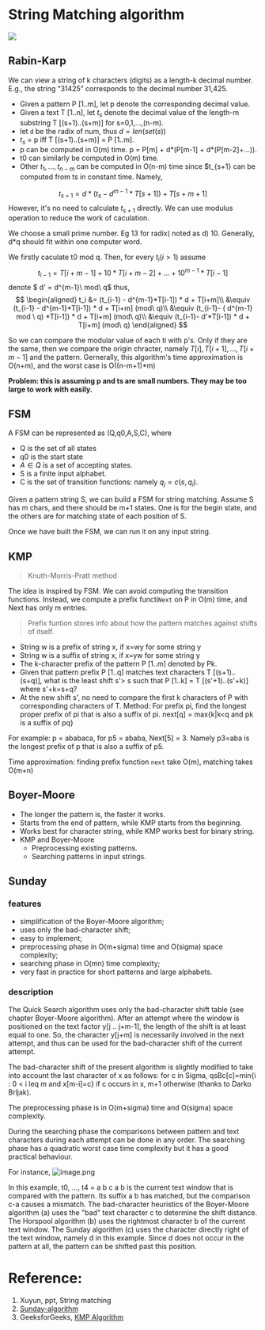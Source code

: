 # String Matching algorithm

![](https://upload-images.jianshu.io/upload_images/7130568-e10dc137e9083a0e.png?imageMogr2/auto-orient/strip%7CimageView2/2/w/1240)

## Rabin-Karp
We can view a string of k characters (digits) as a length-k decimal number.  E.g., the string “31425” corresponds to the decimal number 31,425.
- Given a pattern P [1..m], let p denote the corresponding decimal value.
- Given a text T [1..n], let $t_s$ denote the decimal value of the length-m substring  T [(s+1)..(s+m)] for s=0,1,…,(n-m).
- let `d` be the radix of num, thus $d = len(set(s))$
- $t_s$ = p iff T [(s+1)..(s+m)] = P [1..m].
- p can be computed in O(m) time. p = P[m] + d\*(P[m-1] + d\*(P[m-2]+…)).
- t0 can similarly be computed in O(m) time.
- Other $t_1,\ldots,t_{n-m}$ can be computed in O(n-m) time since $t_{s+1} can be computed from ts in constant time.
Namely, 

$$ 
t_{s+1} = d*(t_s-d^{m-1} * T[s+1])+T[s+m+1]
$$
However, it's no need to calculate $t_{s+1}$ directly. We can use modulus operation to reduce the work of caculation.

We choose a small prime number. Eg 13 for radix( noted as d) 10.
Generally, d\*q should fit within one computer word.

We firstly caculate t0 mod q.
Then, for every $t_i (i>1)$
assume
$$
 t_{i-1} = T[i+m-1] + 10*T[i+m-2]+\ldots+10^{m-1}*T[i-1]
$$
denote $ d' = d^{m-1}\ mod\ q$
thus,
$$
\begin{aligned}
t_i &= (t_{i-1} - d^{m-1}*T[i-1]) * d + T[i+m]\\
&\equiv (t_{i-1} - d^{m-1}*T[i-1]) * d + T[i+m] (mod\ q)\\
&\equiv (t_{i-1}- ( d^{m-1} mod \ q) *T[i-1]) * d + T[i+m] (mod\ q)\\
&\equiv (t_{i-1}- d'*T[i-1]) * d + T[i+m] (mod\ q)
\end{aligned}
$$

So we can compare the modular value of each ti with p's.
Only if they are the same, then we compare the origin chracter, namely $T[i],T[i+1],\ldots,T[i+m-1]$ and the pattern.
Gernerally, this algorithm's time approximation is O(n+m), and the worst case is O((n-m+1)\*m)

**Problem: this is assuming p and ts are small numbers. They may be too large to work with easily.**

## FSM
A FSM can be represented as (Q,q0,A,S,C), where
- Q is the set of all states
- q0 is the start state
- $A\in Q$ is a set of accepting states.
- S is a finite input alphabet.
- C is the set of transition functions: namely  $q_j = c(s,q_i)$.

Given a pattern string S, we can build a FSM for string matching.
Assume S has m chars, and there should be m+1 states. One is for the begin state, and the others are for matching state of each position of S.

Once we have built the FSM, we can run it on any input string.
## KMP
>Knuth-Morris-Pratt method

The idea is inspired by FSM. We can avoid computing the transition functions. Instead, we compute a prefix functi`Next` on P in O(m) time, and  Next has only m entries.
> Prefix funtion stores info about how the pattern matches against shifts of itself.

- String w is a prefix of string x, if x=wy for some string y
- String w is a suffix of string x, if x=yw for some string y
- The k-character prefix of the pattern P [1..m] denoted by Pk.
- Given that pattern prefix P [1..q] matches text characters T [(s+1)..(s+q)], what is the least shift s'> s such that P [1..k] = T [(s'+1)..(s'+k)] where s'+k=s+q?
- At the new shift s', no need to compare the first k characters of P with corresponding characters of T.
Method: For prefix pi, find the longest proper prefix of pi that is also a suffix of pi.
next[q] = max{k|k\<q and pk is a suffix of pq}

For example:  p = ababaca,  for p5 = ababa, Next[5] = 3. Namely p3=aba is the longest prefix of p that is also a suffix of p5.

Time approximation: finding prefix function `next` take O(m), matching takes O(m+n)

## Boyer-Moore
- The longer the pattern is, the faster it works.
- Starts from the end of pattern, while KMP starts from the beginning.
- Works best for character string, while KMP works best for binary string.
- KMP and Boyer-Moore
  - Preprocessing existing patterns.
  - Searching patterns in input strings.
## Sunday
### features
- simplification of the Boyer-Moore algorithm;
- uses only the bad-character shift;
- easy to implement;
- preprocessing phase in O(m+sigma) time and O(sigma) space complexity;
- searching phase in O(mn) time complexity;
- very fast in practice for short patterns and large alphabets.
### description
The Quick Search algorithm uses only the bad-character shift table (see chapter Boyer-Moore algorithm). After an attempt where the window is positioned on the text factor y[j .. j+m-1], the length of the shift is at least equal to one. So, the character y[j+m] is necessarily involved in the next attempt, and thus can be used for the bad-character shift of the current attempt.

The bad-character shift of the present algorithm is slightly modified to take into account the last character of x as follows: for c in Sigma, qsBc[c]=min{i : 0  < i leq m and x[m-i]=c} if c occurs in x, m+1 otherwise (thanks to Darko Brljak).

The preprocessing phase is in O(m+sigma) time and O(sigma) space complexity.

During the searching phase the comparisons between pattern and text characters during each attempt can be done in any order. The searching phase has a quadratic worst case time complexity but it has a good practical behaviour.

For instance,
![image.png](https://upload-images.jianshu.io/upload_images/7130568-76d130ae24603d51.png?imageMogr2/auto-orient/strip%7CimageView2/2/w/1240)

In this example, t0, ..., t4 =  a b c a b is the current text window that is compared with the pattern. Its suffix a b has matched, but the comparison c-a causes a mismatch. The bad-character heuristics of the Boyer-Moore algorithm (a) uses the "bad" text character c to determine the shift distance. The Horspool algorithm (b) uses the rightmost character b of the current text window. The Sunday algorithm (c) uses the character directly right of the text window, namely d in this example. Since d does not occur in the pattern at all, the pattern can be shifted past this position.


# Reference:
1. Xuyun, ppt, String matching
2. [Sunday-algorithm](http://www.inf.fh-flensburg.de/lang/algorithmen/pattern/sunday.htm)
3. GeeksforGeeks, [KMP Algorithm](https://www.geeksforgeeks.org/kmp-algorithm-for-pattern-searching/)
